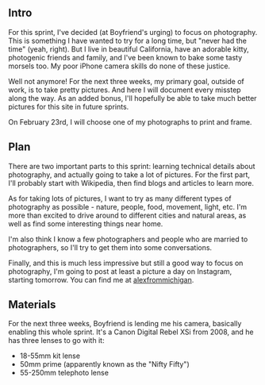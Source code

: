 ## Intro
For this sprint, I've decided (at Boyfriend's urging) to focus on photography. This is something I have wanted to try for a long time, but "never had the time" (yeah, right). But I live in beautiful California, have an adorable kitty, photogenic friends and family, and I've been known to bake some tasty morsels too. My poor iPhone camera skills do none of these justice.

Well not anymore! For the next three weeks, my primary goal, outside of work, is to take pretty pictures. And here I will document every misstep along the way. As an added bonus, I'll hopefully be able to take much better pictures for this site in future sprints.

On February 23rd, I will choose one of my photographs to print and frame.

## Plan
There are two important parts to this sprint: learning technical details about photography, and actually going to take a lot of pictures. For the first part, I'll probably start with Wikipedia, then find blogs and articles to learn more.

As for taking lots of pictures, I want to try as many different types of photography as possible - nature, people, food, movement, light, etc. I'm more than excited to drive around to different cities and natural areas, as well as find some interesting things near home.

I'm also think I know a few photographers and people who are married to photographers, so I'll try to get them into some conversations.

Finally, and this is much less impressive but still a good way to focus on photography, I'm going to post at least a picture a day on Instagram, starting tomorrow. You can find me at [alexfrommichigan](http://instagram.com/alexfrommichigan).

## Materials
For the next three weeks, Boyfriend is lending me his camera, basically enabling this whole sprint. It's a Canon Digital Rebel XSi from 2008, and he has three lenses to go with it:

- 18-55mm kit lense
- 50mm prime (apparently known as the "Nifty Fifty")
- 55-250mm telephoto lense